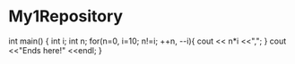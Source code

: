 # My1Repository
int main()
{
    int i;
    int n;
    for(n=0, i=10; n!=i; ++n, --i){
        cout << n*i <<",";
    }
    cout <<"Ends here!" <<endl;
}
